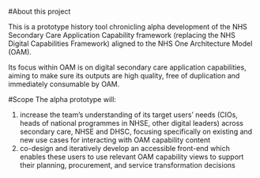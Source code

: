 #About this project

This is a prototype history tool chronicling alpha development of the NHS Secondary Care Application Capability framework (replacing the NHS Digital Capabilities Framework) aligned to the NHS One Architecture Model (OAM). 

Its focus within OAM is on digital secondary care application capabilities, aiming to make sure its outputs are high quality, free of duplication and immediately consumable by OAM.

#Scope
The alpha prototype will:

1. increase the team’s understanding of its target users’ needs (CIOs, heads of national programmes in NHSE, other digital leaders) across secondary care, NHSE and DHSC, focusing specifically on existing and new use cases for interacting with OAM capability content
2. co-design and iteratively develop an accessible front-end which enables these users to use relevant OAM capability views to support their planning, procurement, and service transformation decisions

